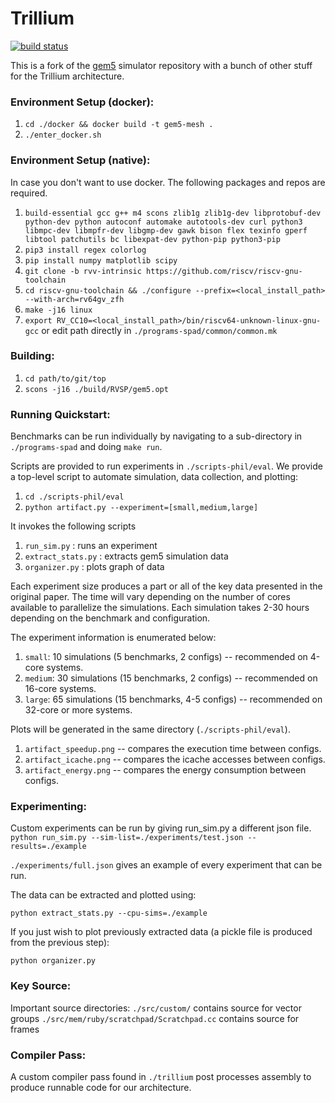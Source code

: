 Trillium
========

[![build status](https://github.com/cucapra/gem5-mesh/workflows/trillium/badge.svg)](https://github.com/cucapra/gem5-mesh/actions)

This is a fork of the [gem5][] simulator repository with a bunch of other stuff for the Trillium architecture.

### Environment Setup (docker):

1. `cd ./docker && docker build -t gem5-mesh .`
2. `./enter_docker.sh`

### Environment Setup (native):

In case you don't want to use docker. The following packages and repos are required.

1. `build-essential gcc g++ m4 scons zlib1g zlib1g-dev libprotobuf-dev python-dev python autoconf automake autotools-dev curl python3 libmpc-dev libmpfr-dev libgmp-dev gawk bison flex texinfo gperf libtool patchutils bc libexpat-dev python-pip python3-pip`
2. `pip3 install regex colorlog`
3. `pip install numpy matplotlib scipy`
4. `git clone -b rvv-intrinsic https://github.com/riscv/riscv-gnu-toolchain`
5. `cd riscv-gnu-toolchain && ./configure --prefix=<local_install_path> --with-arch=rv64gv_zfh`
6. `make -j16 linux`
7. `export RV_CC10=<local_install_path>/bin/riscv64-unknown-linux-gnu-gcc` or edit path directly in `./programs-spad/common/common.mk`

### Building:

1. `cd path/to/git/top`
2. `scons -j16 ./build/RVSP/gem5.opt`

### Running Quickstart:

Benchmarks can be run individually by navigating to a sub-directory in `./programs-spad` and doing `make run`.

Scripts are provided to run experiments in `./scripts-phil/eval`. We provide a top-level script to automate simulation, data collection, and plotting:

1. `cd ./scripts-phil/eval`
2. `python artifact.py --experiment=[small,medium,large]`

It invokes the following scripts
1. `run_sim.py` : runs an experiment
2. `extract_stats.py` : extracts gem5 simulation data
3. `organizer.py` : plots graph of data

Each experiment size produces a part or all of the key data presented in the original paper. The time will vary depending on the number of cores available to parallelize the simulations. Each simulation takes 2-30 hours depending on the benchmark and configuration.

The experiment information is enumerated below:

1. `small`: 10 simulations (5 benchmarks, 2 configs) -- recommended on 4-core systems.
2. `medium`: 30 simulations (15 benchmarks, 2 configs) -- recommended on 16-core systems.
3. `large`: 65 simulations (15 benchmarks, 4-5 configs) -- recommended on 32-core or more systems.

Plots will be generated in the same directory (`./scripts-phil/eval`).

1. `artifact_speedup.png` -- compares the execution time between configs.
2. `artifact_icache.png` -- compares the icache accesses between configs.
3. `artifact_energy.png` -- compares the energy consumption between configs.

### Experimenting:

Custom experiments can be run by giving run_sim.py a different json file.
`python run_sim.py --sim-list=./experiments/test.json --results=./example`

`./experiments/full.json` gives an example of every experiment that can be run.

The data can be extracted and plotted using:

`python extract_stats.py --cpu-sims=./example`

If you just wish to plot previously extracted data (a pickle file is produced from the previous step):

`python organizer.py`

### Key Source:

Important source directories:
`./src/custom/` contains source for vector groups
`./src/mem/ruby/scratchpad/Scratchpad.cc` contains source for frames 

### Compiler Pass:

A custom compiler pass found in `./trillium` post processes assembly to produce runnable code for our architecture.


[gem5]: https://gem5.googlesource.com
